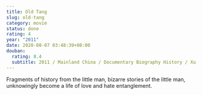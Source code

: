 ```yaml
---
title: Old Tang
slug: old-tang
category: movie
status: done
rating: 4
year: "2011"
date: 2020-08-07 03:48:39+08:00
douban:
  rating: 8.4
  subtitle: 2011 / Mainland China / Documentary Biography History / Xu Tong / Tang Xishin
---
```


Fragments of history from the little man, bizarre stories of the little man, unknowingly become a life of love and hate entanglement.
